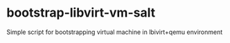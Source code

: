 # bootstrap-libvirt-vm-salt
Simple script for bootstrapping virtual machine in lbivirt+qemu environment
